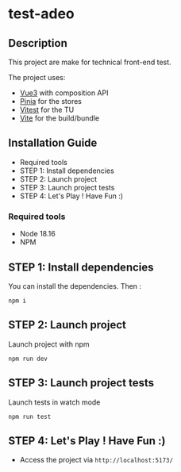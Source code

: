 # test-adeo

## Description

This project are make for technical front-end test.

The project uses:

-   [Vue3](https://vuejs.org/guide/introduction.html) with composition API
-   [Pinia](https://pinia.vuejs.org/introduction.html) for the stores
-   [Vitest](https://vitest.dev/guide/) for the TU
-   [Vite](https://vitejs.dev/guide/) for the build/bundle

## Installation Guide

-   Required tools
-   STEP 1: Install dependencies
-   STEP 2: Launch project
-   STEP 3: Launch project tests
-   STEP 4: Let's Play ! Have Fun :)

### Required tools

-   Node 18.16
-   NPM

## STEP 1: Install dependencies

You can install the dependencies. Then :

```
npm i
```

## STEP 2: Launch project

Launch project with npm

```
npm run dev
```

## STEP 3: Launch project tests

Launch tests in watch mode

```
npm run test
```

## STEP 4: Let's Play ! Have Fun :)

-   Access the project via `http://localhost:5173/`
